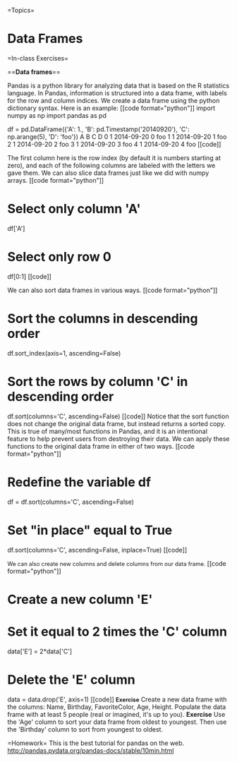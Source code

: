 =Topics= 
# Data Frames

=In-class Exercises= 

==**Data frames**== 

Pandas is a python library for analyzing data that is based on the R statistics language. In Pandas, information is structured into a data frame, with labels for the row and column indices. We create a data frame using the python dictionary syntax. Here is an example:
[[code format="python"]]
import numpy as np
import pandas as pd

df = pd.DataFrame({'A': 1.,
                   'B': pd.Timestamp('20140920'),
                   'C': np.arange(5),
                   'D': 'foo'})
  A       B    C  D
0 1 2014-09-20 0 foo
1 1 2014-09-20 1 foo
2 1 2014-09-20 2 foo
3 1 2014-09-20 3 foo
4 1 2014-09-20 4 foo
[[code]]

The first column here is the row index (by default it is numbers starting at zero), and each of the following columns are labeled with the letters we gave them. We can also slice data frames just like we did with numpy arrays.
[[code format="python"]]
# Select only column 'A'
df['A']
# Select only row 0
df[0:1]
[[code]]

We can also sort data frames in various ways.
[[code format="python"]]
# Sort the columns in descending order
df.sort_index(axis=1, ascending=False)
# Sort the rows by column 'C' in descending order
df.sort(columns='C', ascending=False)
[[code]]
Notice that the sort function does not change the original data frame, but instead returns a sorted copy. This is true of many/most functions in Pandas, and it is an intentional feature to help prevent users from destroying their data. We can apply these functions to the original data frame in either of two ways.
[[code format="python"]]
# Redefine the variable df
df = df.sort(columns='C', ascending=False)
# Set "in place" equal to True
df.sort(columns='C', ascending=False, inplace=True)
[[code]]

<span style="font-size: 12.8000001907349px;">We can also create new columns and delete columns from our data frame.</span>
[[code format="python"]]
# Create a new column 'E'
# Set it equal to 2 times the 'C' column
data['E'] = 2*data['C']

# Delete the 'E' column
data = data.drop('E', axis=1)
[[code]]
<span style="font-size: 12.8000001907349px;">**Exercise**</span>
Create a new data frame with the columns: Name, Birthday, FavoriteColor, Age, Height. Populate the data frame with at least 5 people (real or imagined, it's up to you).
**Exercise**
Use the 'Age' column to sort your data frame from oldest to youngest. Then use the 'Birthday' column to sort from youngest to oldest.


=Homework= 
This is the best tutorial for pandas on the web.
http://pandas.pydata.org/pandas-docs/stable/10min.html
